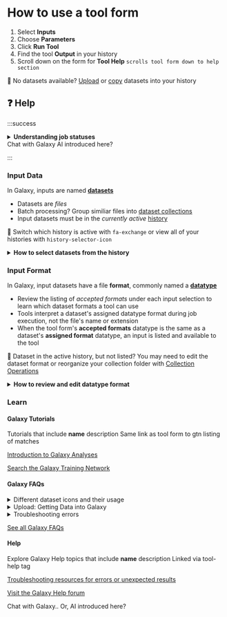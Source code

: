 # How to use a tool form

1. Select **Inputs**
2. Choose **Parameters**
3. Click **Run Tool**
4. Find the tool **Output** in your history
5. Scroll down on the form for **Tool Help** `scrolls tool form down to help section`

:flashlight: No datasets available? [Upload](https://training.galaxyproject.org/training-material/search2?query=upload) or [copy](https://training.galaxyproject.org/training-material/faqs/galaxy/histories_copy_dataset.html) datasets into your history

## :question: Help

:::success
<details>
  <summary><b>Understanding job statuses</b></summary>
  display md https://training.galaxyproject.org/training-material/faqs/galaxy/datasets_job_status.html
</details>
Chat with Galaxy AI introduced here?

:::

### Input Data

In Galaxy, inputs are named **[datasets](https://training.galaxyproject.org/training-material/search2?query=dataset)**
- Datasets are  _files_
- Batch processing? Group similiar files into [dataset collections](https://training.galaxyproject.org/training-material/search2?query=collection) 
- Input datasets must be in the _currently active_ [history](https://training.galaxyproject.org/training-material/search2?query=history)

:flashlight: Switch which history is active with `fa-exchange` or view all of your histories with `history-selector-icon`

<details>
  <summary><b>How to select datasets from the history</b></summary>

  1. Choose one of:
  
     * single dataset `fa-file`
     * multiple datasets `fa-files`
     * dataset collection `fa-folder`

  2. Then select from the list of available datasets

</details>


### Input Format

In Galaxy, input datasets have a file **format**, commonly named a **[datatype](https://training.galaxyproject.org/training-material/faqs/galaxy/datatypes_understanding_datatypes.html)**
- Review the listing of _accepted formats_ under each input selection to learn which dataset formats a tool can use
- Tools interpret a dataset's assigned datatype format during job execution, not the file's name or extension
- When the tool form's **accepted formats** datatype is the same as a dataset's **assigned format** datatype, an input is listed and available to the tool

:flashlight: Dataset in the active history, but not listed? You may need to edit the dataset format or reorganize your collection folder with [Collection Operations](https://training.galaxyproject.org/training-material/topics/galaxy-interface/tutorials/collections/tutorial.html) 

<details>
  <summary><b>How to review and edit datatype format</b></summary>

  1. Review the currently assigned datatype
  
     * Expand individual datasets in the history panel to display the format
     * Collections will display the current datatype format of all the datasets inside the folder

  2. Assign, Convert or let Galaxy Auto-detect the datatype format
  
     * Change the datatype format with `fa-pencil`
     * Change the datatype format of a [dataset collection in a batch!](https://training.galaxyproject.org/training-material/faqs/galaxy/collections_change_datatype.html)

  3. Galaxy will Auto-detect the correct format for most data. If the guess is wrong, check the file contents!

     * Display the content of a dataset with `fa-eye`
     * Explore the content of a dataset with [Data Manipulation tools](https://training.galaxyproject.org/training-material/search2?query=olympics)
  
</details>

### Learn

#### Galaxy Tutorials

Tutorials that include **name** description Same link as tool form to gtn listing of matches

[Introduction to Galaxy Analyses](https://training.galaxyproject.org/training-material/topics/introduction/)

[Search the Galaxy Training Network](https://training.galaxyproject.org/training-material/search2)

#### Galaxy FAQs

<details>
  <summary>Different dataset icons and their usage</summary>
  display md https://training.galaxyproject.org/training-material/faqs/galaxy/datasets_icons.html
</details>

<details>
  <summary>Upload: Getting Data into Galaxy</summary>
  display md https://help.galaxyproject.org/t/getting-data-into-galaxy/10868
</details>

<details>
  <summary>Troubleshooting errors</summary>
  display md https://training.galaxyproject.org/training-material/faqs/galaxy/analysis_troubleshooting.html
</details>

[See all Galaxy FAQs](https://training.galaxyproject.org/training-material/faqs/galaxy/)


#### Help

Explore Galaxy Help topics that include **name** description Linked via tool-help tag

[Troubleshooting resources for errors or unexpected results](https://help.galaxyproject.org/docs?topic=42)

[Visit the Galaxy Help forum](https://help.galaxyproject.org/)

Chat with Galaxy.. Or, AI introduced here?
